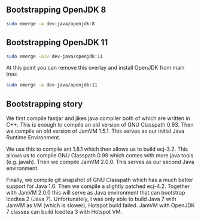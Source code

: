 ## Bootstrapping OpenJDK 8

```sh
sudo emerge -a dev-java/openjdk:8
```

## Bootstrapping OpenJDK 11
```sh
sudo emerge -a1v dev-java/openjdk:11
```
At this point you can remove this overlay and install OpenJDK from main tree:
```sh
sudo emerge -a dev-java/openjdk:11
```

## Bootstrapping story

We first compile fastjar and jikes java compiler both of which are written in C++.
This is enough to compile an old version of GNU Classpath 0.93. Then we compile an old
version of JamVM 1.5.1. This serves as our initial Java Runtime Environment.

We use this to compile ant 1.8.1 which then allows us to build ecj-3.2. This allows us
to compile GNU Classpath 0.99 which comes with more java tools (e.g. javah). Then we
compile JamVM 2.0.0. This serves as our second Java environment.

Finally, we compile git snapshot of GNU Classpath which has a much better support for Java 1.6.
Then we compile a slightly patched ecj-4.2. Together with JamVM 2.0.0 this will serve as
Java environment that can bootstrap Icedtea 2 (Java 7). Unfortunately, I was only able to build
Java 7 with JamVM as VM (which is slower), Hotspot build failed. JamVM with OpenJDK 7 classes
can build Icedtea 3 with Hotspot VM.
